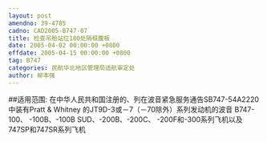 ```yaml
---
layout: post
amendno: 39-4785
cadno: CAD2005-B747-07
title: 检查吊舱站位180处隔框腹板
date: 2005-04-02 00:00:00 +0800
effdate: 2005-04-15 00:00:00 +0800
tag: B747
categories: 民航华北地区管理局适航审定处
author: 柳本强
---
```


##适用范围:
在中华人民共和国注册的、列在波音紧急服务通告SB747-54A2220中装有Pratt & Whitney 的JT9D-3或－7（－70除外）系列发动机的波音 B747-100、 -100B、-100B SUD、-200B、-200C、 -200F和-300系列飞机以及747SP和747SR系列飞机

